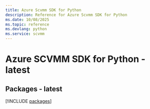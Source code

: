 ```yaml
---
title: Azure Scvmm SDK for Python
description: Reference for Azure Scvmm SDK for Python
ms.date: 10/08/2025
ms.topic: reference
ms.devlang: python
ms.service: scvmm
---
```

# Azure SCVMM SDK for Python - latest
## Packages - latest
[!INCLUDE [packages](scvmm-index.md)]